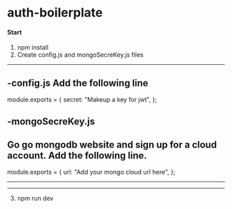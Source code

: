 # auth-boilerplate

#### Start
  1. npm install
  2. Create config.js and mongoSecreKey.js files
  ----
  -config.js 
  Add the following line
  -----
  module.exports = {
  secret: "Makeup a key for jwt",
};

-mongoSecreKey.js 
  -----
  Go go mongodb website and sign up for a cloud account. Add the following line.
  -----
  
  module.exports = {
  url:
    "Add your mongo cloud url here",
};

  -----
  -----
  3. npm run dev


